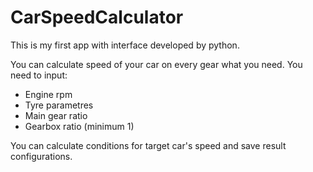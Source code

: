 # CarSpeedCalculator
This is my first app with interface developed by python.

You can calculate speed of your car on every gear what you need. 
You need to input:
- Engine rpm
- Tyre parametres
- Main gear ratio
- Gearbox ratio (minimum 1)

You can calculate conditions for target car's speed and save result configurations. 
